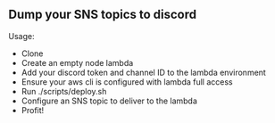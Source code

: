 ## Dump your SNS topics to discord

Usage:

- Clone
- Create an empty node lambda
- Add your discord token and channel ID to the lambda environment
- Ensure your aws cli is configured with lambda full access
- Run ./scripts/deploy.sh
- Configure an SNS topic to deliver to the lambda
- Profit!
